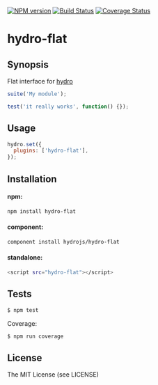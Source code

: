 [![NPM
version](https://badge.fury.io/js/hydro-flat.png)](http://badge.fury.io/js/hydro-flat)
[![Build Status](https://secure.travis-ci.org/hydrojs/hydro-flat.png)](http://travis-ci.org/hydrojs/hydro-flat)
[![Coverage Status](https://coveralls.io/repos/hydrojs/hydro-flat/badge.png?branch=master)](https://coveralls.io/r/hydrojs/hydro-flat?branch=master)

# hydro-flat

## Synopsis

Flat interface for [hydro](https://github.com/hydrojs/hydro)

```js
suite('My module');

test('it really works', function() {});
```

## Usage

```js
hydro.set({
  plugins: ['hydro-flat'],
});
```

## Installation

#### npm:

```bash
npm install hydro-flat
```

#### component:

```bash
component install hydrojs/hydro-flat
```

#### standalone:

```bash
<script src="hydro-flat"></script>
```

## Tests

```bash
$ npm test
```

Coverage:

```bash
$ npm run coverage
```

## License

The MIT License (see LICENSE)
